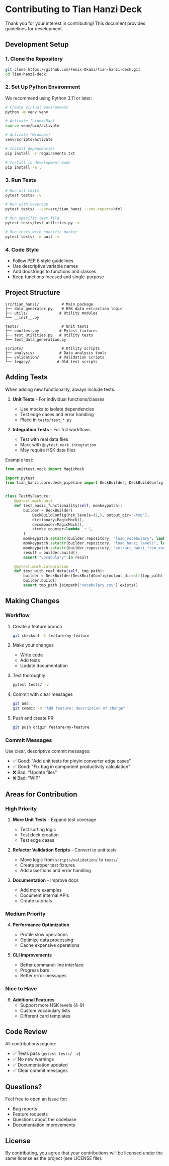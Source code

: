 # Contributing to Tian Hanzi Deck

Thank you for your interest in contributing! This document provides guidelines for development.

## Development Setup

### 1. Clone the Repository

```bash
git clone https://github.com/Fenix-Okami/Tian-hanzi-deck.git
cd Tian-hanzi-deck
```

### 2. Set Up Python Environment

We recommend using Python 3.11 or later:

```bash
# Create virtual environment
python -m venv venv

# Activate (Linux/Mac)
source venv/bin/activate

# Activate (Windows)
venv\Scripts\activate

# Install dependencies
pip install -r requirements.txt

# Install in development mode
pip install -e .
```

### 3. Run Tests

```bash
# Run all tests
pytest tests/ -v

# Run with coverage
pytest tests/ --cov=src/tian_hanzi --cov-report=html

# Run specific test file
pytest tests/test_utilities.py -v

# Run tests with specific marker
pytest tests/ -m unit -v
```

### 4. Code Style

- Follow PEP 8 style guidelines
- Use descriptive variable names
- Add docstrings to functions and classes
- Keep functions focused and single-purpose

## Project Structure

```
src/tian_hanzi/          # Main package
├── data_generator.py    # HSK data extraction logic
├── utils/              # Utility modules
└── __init__.py

tests/                   # Unit tests
├── conftest.py         # Pytest fixtures
├── test_utilities.py   # Utility tests
└── test_data_generation.py

scripts/                 # Utility scripts
├── analysis/           # Data analysis tools
├── validation/         # Validation scripts
└── legacy/            # Old test scripts
```

## Adding Tests

When adding new functionality, always include tests:

1. **Unit Tests** - For individual functions/classes
   - Use mocks to isolate dependencies
   - Test edge cases and error handling
   - Place in `tests/test_*.py`

2. **Integration Tests** - For full workflows
   - Test with real data files
   - Mark with `@pytest.mark.integration`
   - May require HSK data files

Example test:

```python
from unittest.mock import MagicMock

import pytest
from tian_hanzi.core.deck_pipeline import DeckBuilder, DeckBuildConfig


class TestMyFeature:
    @pytest.mark.unit
    def test_basic_functionality(self, monkeypatch):
        builder = DeckBuilder(
            DeckBuildConfig(hsk_levels=(1,), output_dir="/tmp"),
            dictionary=MagicMock(),
            decomposer=MagicMock(),
            stroke_counter=lambda _: 1,
        )
        monkeypatch.setattr(builder.repository, "load_vocabulary", lambda *_: [])
        monkeypatch.setattr(builder.repository, "load_hanzi_levels", lambda *_: {})
        monkeypatch.setattr(builder.repository, "extract_hanzi_from_vocabulary", lambda *_: set())
        result = builder.build()
        assert "vocabulary" in result

    @pytest.mark.integration
    def test_with_real_data(self, tmp_path):
        builder = DeckBuilder(DeckBuildConfig(output_dir=str(tmp_path)))
        builder.build()
        assert tmp_path.joinpath("vocabulary.csv").exists()
```

## Making Changes

### Workflow

1. Create a feature branch
   ```bash
   git checkout -b feature/my-feature
   ```

2. Make your changes
   - Write code
   - Add tests
   - Update documentation

3. Test thoroughly
   ```bash
   pytest tests/ -v
   ```

4. Commit with clear messages
   ```bash
   git add .
   git commit -m "Add feature: description of change"
   ```

5. Push and create PR
   ```bash
   git push origin feature/my-feature
   ```

### Commit Messages

Use clear, descriptive commit messages:

- ✅ Good: "Add unit tests for pinyin converter edge cases"
- ✅ Good: "Fix bug in component productivity calculation"
- ❌ Bad: "Update files"
- ❌ Bad: "WIP"

## Areas for Contribution

### High Priority

1. **More Unit Tests** - Expand test coverage
   - Test sorting logic
   - Test deck creation
   - Test edge cases

2. **Refactor Validation Scripts** - Convert to unit tests
   - Move logic from `scripts/validation/` to `tests/`
   - Create proper test fixtures
   - Add assertions and error handling

3. **Documentation** - Improve docs
   - Add more examples
   - Document internal APIs
   - Create tutorials

### Medium Priority

4. **Performance Optimization**
   - Profile slow operations
   - Optimize data processing
   - Cache expensive operations

5. **CLI Improvements**
   - Better command-line interface
   - Progress bars
   - Better error messages

### Nice to Have

6. **Additional Features**
   - Support more HSK levels (4-9)
   - Custom vocabulary lists
   - Different card templates

## Code Review

All contributions require:
- ✅ Tests pass (`pytest tests/ -v`)
- ✅ No new warnings
- ✅ Documentation updated
- ✅ Clear commit messages

## Questions?

Feel free to open an issue for:
- Bug reports
- Feature requests
- Questions about the codebase
- Documentation improvements

## License

By contributing, you agree that your contributions will be licensed under the same license as the project (see LICENSE file).
